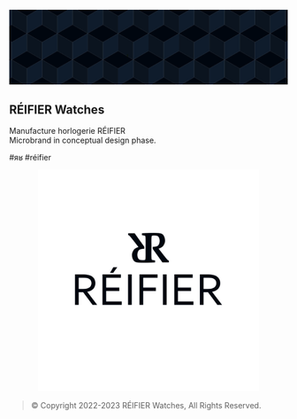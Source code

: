 [![RÉIFIER Hexagon pattern banner](https://raw.githubusercontent.com/reifierwatches/.github/main/assets/banner.png)](https://www.réifier.com)

## RÉIFIER Watches
Manufacture horlogerie RÉIFIER </br>
Microbrand in conceptual design phase.

#яʁ #réifier

<p align="center">
  <a href="https://www.réifier.com">
    <img width="400" height="400" src="https://raw.githubusercontent.com/reifierwatches/.github/main/assets/logo.png" alt="RÉIFIER Logo">
  </a>
</p>

> © Copyright 2022-2023 RÉIFIER Watches, All Rights Reserved.
